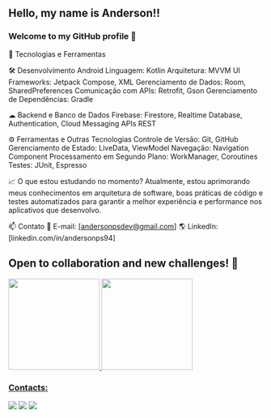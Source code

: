 ## Hello, my name is Anderson!!
### Welcome to my GitHub profile 👋

🚀 Tecnologias e Ferramentas

🛠 Desenvolvimento Android
Linguagem: Kotlin
Arquitetura: MVVM
UI Frameworks: Jetpack Compose, XML
Gerenciamento de Dados: Room, SharedPreferences
Comunicação com APIs: Retrofit, Gson
Gerenciamento de Dependências: Gradle

☁ Backend e Banco de Dados
Firebase: Firestore, Realtime Database, Authentication, Cloud Messaging
APIs REST

⚙ Ferramentas e Outras Tecnologias
Controle de Versão: Git, GitHub
Gerenciamento de Estado: LiveData, ViewModel
Navegação: Navigation Component
Processamento em Segundo Plano: WorkManager, Coroutines
Testes: JUnit, Espresso

📈 O que estou estudando no momento?
Atualmente, estou aprimorando meus conhecimentos em arquitetura de software, boas práticas de código e testes automatizados para garantir a melhor experiência e performance nos aplicativos que desenvolvo.

📫 Contato
📧 E-mail: [andersonpsdev@gmail.com]
🌎 LinkedIn: [linkedin.com/in/andersonps94]





## Open to collaboration and new challenges! 🚀
<div>
<a href="https://github.com/AndersonPS94">
<img height="180em" src="https://github-readme-stats.vercel.app/api/top-langs/?username=AndersonPS94&layout=compact&langs_count=7&theme=dracula"/>
<img height="180em" src="https://github-readme-stats.vercel.app/api?username=AndersonPS94&show_icons=true&theme=dracula&include_all_commits=true&count_private=true"/>
</div>



### Contacts:

<div>
<a href="https://instagram.com/dson.ps/" target="_blank"><img src="https://img.shields.io/badge/-Instagram-%23E4405F?style=for-the-badge&logo=instagram&logoColor=white" target="_blank"></a>
<a href = "mailto:dson.ps@gmail.com"><img src="https://img.shields.io/badge/Gmail-D14836?style=for-the-badge&logo=gmail&logoColor=white" target="_blank"></a>
<a href="https://www.linkedin.com/in/andersonps94/" target="_blank"><img src="https://img.shields.io/badge/-LinkedIn-%230077B5?style=for-the-badge&logo=linkedin&logoColor=white" target="_blank"></a>   
</div>
